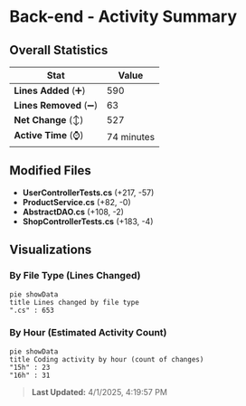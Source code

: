 # Back-end - Activity Summary 

## Overall Statistics

| Stat                   | Value                                                             |
| ---------------------- | ----------------------------------------------------------------- |
| **Lines Added** (➕)   | 590                                          |
| **Lines Removed** (➖) | 63                                        |
| **Net Change** (↕)    | 527                |
| **Active Time** (⌚)   | 74 minutes |


## Modified Files
- **UserControllerTests.cs** (+217, -57)
- **ProductService.cs** (+82, -0)
- **AbstractDAO.cs** (+108, -2)
- **ShopControllerTests.cs** (+183, -4)

## Visualizations

### By File Type (Lines Changed)

```mermaid
pie showData
title Lines changed by file type
".cs" : 653
```

### By Hour (Estimated Activity Count)

```mermaid
pie showData
title Coding activity by hour (count of changes)
"15h" : 23
"16h" : 31
```


> **Last Updated:** 4/1/2025, 4:19:57 PM
